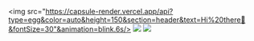 <img src="https://capsule-render.vercel.app/api?type=egg&color=auto&height=150&section=header&text=Hi%20there👋&fontSize=30"&animation=blink.6s/>
<img src="https://capsule-render.vercel.app/api?type=venom&color=auto&height=150&section=footer&text=Name📛%20:%20Yhw&fontSize=30" />
<img src="https://capsule-render.vercel.app/api?type=shark&color=auto&height=150&section=footer&text=🏫Yeungnam%20University,%20Department%20of%20Software%20Convergence,%202&fontSize=30" />

<!--
**siaewjojwafo/siaewjojwafo** is a ✨ _special_ ✨ repository because its `README.md` (this file) appears on your GitHub profile.

Here are some ideas to get you started:




- 🔭 I’m currently working on ...
- 🌱 I’m currently learning ... 
- 👯 I’m looking to collaborate on ...
- 🤔 I’m looking for help with ...
- 💬 Ask me about ...
- 📫 How to reach me: ...
- 😄 Pronouns: ...
- ⚡ Fun fact: ...
-->
